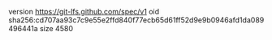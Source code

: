 version https://git-lfs.github.com/spec/v1
oid sha256:cd707aa93c7c9e55e2ffd840f77ecb65d61ff52d9e9b0946afd1da089496441a
size 4580
